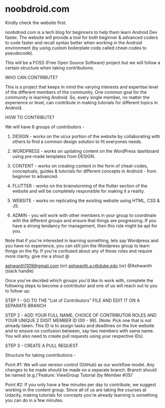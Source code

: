 # noobdroid.com
Kindly check the website first.

noobdroid.com is a tech blog for beginners to help them learn Android Dev faster.
The website will provide a tool for both beginner & advanced coders to code faster and recall syntax better when working in the Android environment (by using custom boilerplate code called cheat-codes to pseudocode).

This will be a FOSS (Free Open Source Software) project but we will follow a certain structure when taking contributions. 

WHO CAN CONTRIBUTE?

This is a project that keeps in mind the varying interests and expertise level of the different members of the community. One common goal for the community is learning Android. So, every single member, no matter the experience or level, can contribute in making tutorials for different topics in Android.

HOW TO CONTRIBUTE?

We will have 6 groups of contributors -

1) DESIGN - works on the ui/ux portion of the website by collaborating with others to find a common design solution to fit everyones needs.

2) WORDPRESS - works on updating content on the WordPress dashboard using pre-made templates from DESIGN.

3) CONTENT - works on creating content in the form of cheat-codes, conceptuals, guides & tutorials for different concepts in Android - from beginner to advanced.

4) FLUTTER - works on the brainstorming of the flutter section of the website and will be completely responsible for making it a reality.

5) WEBSITE - works on replicating the existing website using HTML, CSS & JS.

6) ADMIN - you will work with other members in your group to coordinate with the different groups and ensure that things are progressing. If you have a strong tendancy for management, then this role might be apt for you.

Note that if you're interested in learning something, lets say Wordpress and you have no experience, you can still join the Wordpress group to learn things on the fly. If you're confused about any of these roles and require more clarity, give me a shout @ 

ashwanth1109@gmail.com (or) ashwanth.a.r@duke.edu (or) @Ashwanth (slack handle)

Once you've decided which groups you'd like to work with, complete the following steps to become a contributor and one of us will reach out to you to follow up:

STEP 1 - GO TO THE "List of Contributors" FILE AND EDIT IT ON A SEPARATE BRANCH

STEP 2 - ADD YOUR FULL NAME, CHOICE OF CONTRIBUTOR ROLES AND YOUR UNIQUE 2 DIGIT MEMBER ID [00 - 99]. (Note: Pick one that is not already taken. This ID is to assign tasks and deadlines on the live website and to ensure no confusion between, say two members with same name. You will also need to create pull requests using your respective IDs).

STEP 3 - CREATE A PULL REQUEST

Structure for taking contributions - 

Point #1:
We will use version control (GitHub) as our workflow model. Any changes to be made should be made on a separate branch. Branch should be named (e.g.)'Feature: ViewGroup Tutorial (by Member #05)'

Point #2:
If you only have a few minutes per day to contribute, we suggest working in the content group. Since all of us are taking the courses at Udacity, making tutorials for concepts you're already learning is something you can do in a few minutes.

